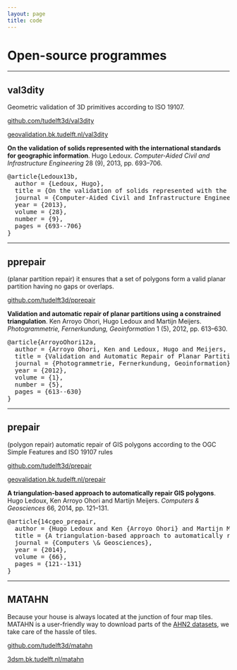 ```yaml
---
layout: page
title: code
---
```


# Open-source programmes

---

## val3dity

<span class="post-date">Geometric validation of 3D primitives according to ISO 19107.</span>

<i class="fa fa-github fa-lg"></i>
<a href="https://github.com/tudelft3d/val3dity">github.com/tudelft3d/val3dity</a>
  
<i class="fa fa-external-link"></i>
<a href="http://geovalidation.bk.tudelft.nl/val3dity">geovalidation.bk.tudelft.nl/val3dity</a>

<p><strong>On the validation of solids represented with the international standards for geographic information</strong>. Hugo Ledoux. <em>Computer-Aided Civil and Infrastructure Engineering</em> 28 (9), 2013, pp. 693&ndash;706.  <a href="pdfs/_13cacaie.pdf"><i class="fa fa-file-pdf-o"></i></a> <a href="http://dx.doi.org/10.1111/mice.12043"><i class="fa fa-external-link"></i></a> <a href="#bibLedoux13b" data-toggle="collapse"><i class="fa fa-toggle-down"></i></a><div id="bibLedoux13b" class="collapse"  tabindex="-1"><pre class="bibtex">@article{Ledoux13b,
  author = {Ledoux, Hugo},
  title = {On the validation of solids represented with the international standards for geographic information},
  journal = {Computer-Aided Civil and Infrastructure Engineering},
  year = {2013},
  volume = {28},
  number = {9},
  pages = {693--706}
}</pre></div></p>

---

## pprepair

<span class="post-date">(planar partition repair) it ensures that a set of polygons form a valid planar partition having no gaps or overlaps.</span>

<i class="fa fa-github fa-lg"></i>
<a href="https://github.com/tudelft3d/pprepair">github.com/tudelft3d/pprepair</a>

<p><strong>Validation and automatic repair of planar partitions using a constrained triangulation</strong>. Ken Arroyo Ohori, Hugo Ledoux and Martijn Meijers. <em>Photogrammetrie, Fernerkundung, Geoinformation</em> 1 (5), 2012, pp. 613&ndash;630.  <a href="pdfs/12_pfg.pdf"><i class="fa fa-file-pdf-o"></i></a> <a href="http://dx.doi.org/10.1127/1432-8364/2012/0143"><i class="fa fa-external-link"></i></a> <a href="#bibArroyoOhori12a" data-toggle="collapse"><i class="fa fa-toggle-down"></i></a><div id="bibArroyoOhori12a" class="collapse"  tabindex="-1"><pre class="bibtex">@article{ArroyoOhori12a,
  author = {Arroyo Ohori, Ken and Ledoux, Hugo and Meijers, Martijn},
  title = {Validation and Automatic Repair of Planar Partitions Using a Constrained Triangulation},
  journal = {Photogrammetrie, Fernerkundung, Geoinformation},
  year = {2012},
  volume = {1},
  number = {5},
  pages = {613--630}
}</pre></div></p>

---

## prepair

<span class="post-date">(polygon repair) automatic repair of GIS polygons according to the OGC Simple Features and ISO 19107 rules</span>

<i class="fa fa-github fa-lg"></i>
<a href="https://github.com/tudelft3d/prepair">github.com/tudelft3d/prepair</a>

<i class="fa fa-external-link"></i>
<a href="http://geovalidation.bk.tudelft.nl/prepair">geovalidation.bk.tudelft.nl/prepair</a>

<p><strong>A triangulation-based approach to automatically repair GIS polygons</strong>. Hugo Ledoux, Ken Arroyo Ohori and Martijn Meijers. <em>Computers &amp; Geosciences</em> 66, 2014, pp. 121&ndash;131.  <a href="pdfs/14cgeo_prepair.pdf"><i class="fa fa-file-pdf-o"></i></a> <a href="http://dx.doi.org/10.1016/j.cageo.2014.01.009"><i class="fa fa-external-link"></i></a> <a href="#bib14cgeo_prepair" data-toggle="collapse"><i class="fa fa-toggle-down"></i></a><div id="bib14cgeo_prepair" class="collapse"  tabindex="-1"><pre class="bibtex">@article{14cgeo_prepair,
  author = {Hugo Ledoux and Ken {Arroyo Ohori} and Martijn Meijers},
  title = {A triangulation-based approach to automatically repair {GIS} polygons},
  journal = {Computers \& Geosciences},
  year = {2014},
  volume = {66},
  pages = {121--131}
}</pre></div></p>


---

## MATAHN

<span class="post-date">Because your house is always located at the junction of four map tiles. MATAHN is a user-friendly way to download parts of the <a href="http://www.ahn.nl">AHN2 datasets</a>, we take care of the hassle of tiles.</span>

<i class="fa fa-github fa-lg"></i>
<a href="https://github.com/tudelft3d/matahn">github.com/tudelft3d/matahn</a>

<i class="fa fa-external-link"></i>
<a href="http://3dsm.bk.tudelft.nl/matahn">3dsm.bk.tudelft.nl/matahn</a>
